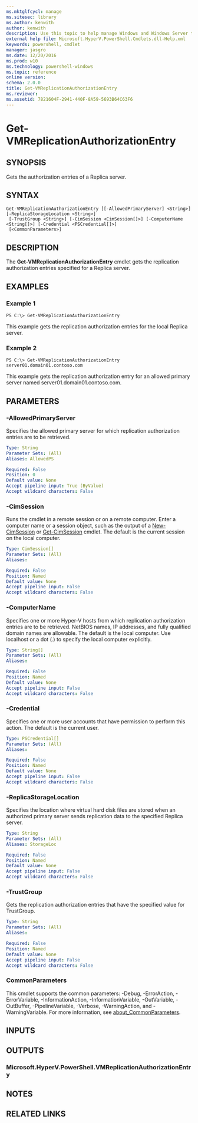 ```yaml
---
ms.mktglfcycl: manage
ms.sitesec: library
ms.author: kenwith
author: kenwith
description: Use this topic to help manage Windows and Windows Server technologies with Windows PowerShell.
external help file: Microsoft.HyperV.PowerShell.Cmdlets.dll-Help.xml
keywords: powershell, cmdlet
manager: jasgro
ms.date: 12/20/2016
ms.prod: w10
ms.technology: powershell-windows
ms.topic: reference
online version: 
schema: 2.0.0
title: Get-VMReplicationAuthorizationEntry
ms.reviewer:
ms.assetid: 7821604F-2941-440F-8A59-5693B64C63F6
---
```


# Get-VMReplicationAuthorizationEntry

## SYNOPSIS
Gets the authorization entries of a Replica server.

## SYNTAX

```
Get-VMReplicationAuthorizationEntry [[-AllowedPrimaryServer] <String>] [-ReplicaStorageLocation <String>]
 [-TrustGroup <String>] [-CimSession <CimSession[]>] [-ComputerName <String[]>] [-Credential <PSCredential[]>]
 [<CommonParameters>]
```

## DESCRIPTION
The **Get-VMReplicationAuthorizationEntry** cmdlet gets the replication authorization entries specified for a Replica server.

## EXAMPLES

### Example 1
```
PS C:\> Get-VMReplicationAuthorizationEntry
```

This example gets the replication authorization entries  for the local Replica server.

### Example 2
```
PS C:\> Get-VMReplicationAuthorizationEntry server01.domain01.contoso.com
```

This example gets the replication authorization entry for an allowed primary server named server01.domain01.contoso.com.

## PARAMETERS

### -AllowedPrimaryServer
Specifies the allowed primary server for which replication authorization entries are to be retrieved.

```yaml
Type: String
Parameter Sets: (All)
Aliases: AllowedPS

Required: False
Position: 0
Default value: None
Accept pipeline input: True (ByValue)
Accept wildcard characters: False
```

### -CimSession
Runs the cmdlet in a remote session or on a remote computer.
Enter a computer name or a session object, such as the output of a [New-CimSession](http://go.microsoft.com/fwlink/p/?LinkId=227967) or [Get-CimSession](http://go.microsoft.com/fwlink/p/?LinkId=227966) cmdlet.
The default is the current session on the local computer.

```yaml
Type: CimSession[]
Parameter Sets: (All)
Aliases: 

Required: False
Position: Named
Default value: None
Accept pipeline input: False
Accept wildcard characters: False
```

### -ComputerName
Specifies one or more Hyper-V hosts from which replication authorization entries are to be retrieved.
NetBIOS names, IP addresses, and fully qualified domain names are allowable.
The default is the local computer.
Use localhost or a dot (.) to specify the local computer explicitly.

```yaml
Type: String[]
Parameter Sets: (All)
Aliases: 

Required: False
Position: Named
Default value: None
Accept pipeline input: False
Accept wildcard characters: False
```

### -Credential
Specifies one or more user accounts that have permission to perform this action.
The default is the current user.

```yaml
Type: PSCredential[]
Parameter Sets: (All)
Aliases: 

Required: False
Position: Named
Default value: None
Accept pipeline input: False
Accept wildcard characters: False
```

### -ReplicaStorageLocation
Specifies the location where virtual hard disk files are stored when an authorized primary server sends replication data to the specified Replica server.

```yaml
Type: String
Parameter Sets: (All)
Aliases: StorageLoc

Required: False
Position: Named
Default value: None
Accept pipeline input: False
Accept wildcard characters: False
```

### -TrustGroup
Gets the replication authorization entries that have the specified value for TrustGroup.

```yaml
Type: String
Parameter Sets: (All)
Aliases: 

Required: False
Position: Named
Default value: None
Accept pipeline input: False
Accept wildcard characters: False
```

### CommonParameters
This cmdlet supports the common parameters: -Debug, -ErrorAction, -ErrorVariable, -InformationAction, -InformationVariable, -OutVariable, -OutBuffer, -PipelineVariable, -Verbose, -WarningAction, and -WarningVariable. For more information, see [about_CommonParameters](http://go.microsoft.com/fwlink/?LinkID=113216).

## INPUTS

## OUTPUTS

### Microsoft.HyperV.PowerShell.VMReplicationAuthorizationEntry

## NOTES

## RELATED LINKS


